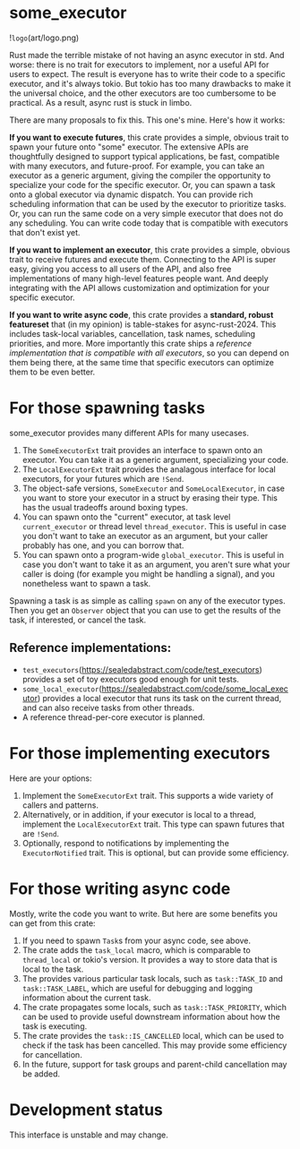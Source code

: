 # some_executor

!`logo`(art/logo.png)

Rust made the terrible mistake of not having an async executor in std.  And worse: there is no
trait for executors to implement, nor a useful API for users to expect.  The result is everyone has to write
their code to a specific executor, and it's always tokio.  But tokio has too many drawbacks to make
it the universal choice, and the other executors are too cumbersome to be practical.  As a result,
async rust is stuck in limbo.

There are many proposals to fix this.  This one's mine.  Here's how it works:

**If you want to execute futures**, this crate provides a simple, obvious trait to spawn your future onto "some" executor.
The extensive APIs are thoughtfully designed to support typical applications, be fast, compatible with many executors, and future-proof.  For example, you
can take an executor as a generic argument, giving the compiler the opportunity to specialize your code for the specific executor.
Or, you can spawn a task onto a global executor via dynamic dispatch.  You can provide rich scheduling information that
can be used by the executor to prioritize tasks. Or, you can run the same code on a very simple executor that does not do
any scheduling.  You can write code today that is compatible with executors that don't exist yet.

**If you want to implement an executor**, this crate provides a simple, obvious trait to receive futures and execute them.  Connecting
to the API is super easy, giving you access to all users of the API, and also free implementations of many high-level features people want.
And deeply integrating with the API allows customization and optimization for your specific executor.

**If you want to write async code**, this crate provides a **standard, robust featureset** that (in my opinion) is
table-stakes for async-rust-2024.  This includes task-local variables, cancellation, task names, scheduling priorities,
and more.  More importantly this crate ships a *reference implementation that is compatible with all executors*, so you can depend
on them being there, at the same time that specific executors can optimize them to be even better.

# For those spawning tasks

some_executor provides many different APIs for many usecases.

1.  The `SomeExecutorExt` trait provides an interface to spawn onto an executor.  You can take it as a generic argument, specializing your code.
2.  The `LocalExecutorExt` trait provides the analagous interface for local executors, for your futures which are `!Send`.
3.  The object-safe versions, `SomeExecutor` and `SomeLocalExecutor`, in case you want to store your executor in a struct by erasing their type.  This has the usual tradeoffs around boxing types.
4.  You can spawn onto the "current" executor, at task level `current_executor` or thread level `thread_executor`.  This is useful in case you don't want to take an executor as an argument, but your caller probably has one, and you can borrow that.
5.  You can spawn onto a program-wide `global_executor`.  This is useful in case you don't want to take it as an argument, you aren't sure what your caller is doing (for example you might be handling a signal), and you nonetheless want to spawn a task.

Spawning a task is as simple as calling `spawn` on any of the executor types.  Then you get an `Observer` object that you can use to get the results of the task, if interested, or cancel the task.

## Reference implementations:

* `test_executors`(https://sealedabstract.com/code/test_executors) provides a set of toy executors good enough for unit tests.
* `some_local_executor`(https://sealedabstract.com/code/some_local_executor) provides a local executor that runs its task on the current thread, and can also receive tasks from other threads.
* A reference thread-per-core executor is planned.

# For those implementing executors

Here are your options:
1.  Implement the `SomeExecutorExt` trait.  This supports a wide variety of callers and patterns.
2.  Alternatively, or in addition, if your executor is local to a thread, implement the `LocalExecutorExt` trait.  This type can spawn futures that are `!Send`.
3.  Optionally, respond to notifications by implementing the `ExecutorNotified` trait.  This is optional, but can provide some efficiency.


# For those writing async code

Mostly, write the code you want to write.  But here are some benefits you can get from this crate:

1.  If you need to spawn `Task`s from your async code, see above.
2.  The crate adds the `task_local` macro, which is comparable to `thread_local` or tokio's version.  It provides a way to store data that is local to the task.
3.  The provides various particular task locals, such as `task::TASK_ID` and `task::TASK_LABEL`, which are useful for debugging and logging information about the current task.
4.  The crate propagates some locals, such as `task::TASK_PRIORITY`, which can be used to provide useful downstream information about how the task is executing.
5.  The crate provides the `task::IS_CANCELLED` local, which can be used to check if the task has been cancelled.  This may provide some efficiency for cancellation.
6.  In the future, support for task groups and parent-child cancellation may be added.

# Development status

This interface is unstable and may change.